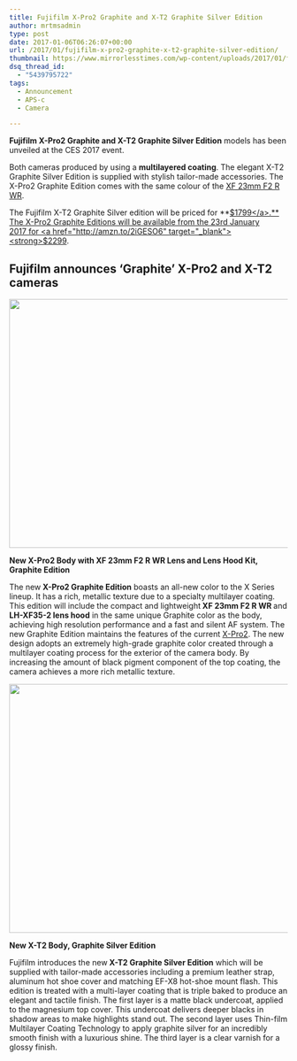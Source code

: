 ```yaml
---
title: Fujifilm X-Pro2 Graphite and X-T2 Graphite Silver Edition
author: mrtmsadmin
type: post
date: 2017-01-06T06:26:07+00:00
url: /2017/01/fujifilm-x-pro2-graphite-x-t2-graphite-silver-edition/
thumbnail: https://www.mirrorlesstimes.com/wp-content/uploads/2017/01/fujifilm-graphite-x-pro2-x-t2.jpg
dsq_thread_id:
  - "5439795722"
tags:
  - Announcement
  - APS-c
  - Camera

---
```

**Fujifilm X-Pro2 Graphite and X-T2 Graphite Silver Edition** models has been unveiled at the CES 2017 event.

Both cameras produced by using a **multilayered coating**. The elegant X-T2 Graphite Silver Edition is supplied with stylish tailor-made accessories. The X-Pro2 Graphite Edition comes with the same colour of the [XF 23mm F2 R WR][1].

The Fujifilm X-T2 Graphite Silver edition will be priced for **<a href="http://amzn.to/2hTbbYm" target="_blank">$1799</a>.** The X-Pro2 Graphite Editions will be available from the 23rd January 2017 for <a href="http://amzn.to/2iGESO6" target="_blank"><strong>$2299</strong></a>.<!--more-->

## Fujifilm announces ‘Graphite’ X-Pro2 and X-T2 cameras

[<img class="aligncenter size-full wp-image-884" src="https://i2.wp.com/www.mirrorlesstimes.com/wp-content/uploads/2017/01/fujifilm-graphite-xf-23mm.jpg?resize=600%2C450&#038;ssl=1" alt="" width="600" height="450" srcset="https://i2.wp.com/www.mirrorlesstimes.com/wp-content/uploads/2017/01/fujifilm-graphite-xf-23mm.jpg?w=1200&ssl=1 1200w, https://i2.wp.com/www.mirrorlesstimes.com/wp-content/uploads/2017/01/fujifilm-graphite-xf-23mm.jpg?resize=300%2C225&ssl=1 300w, https://i2.wp.com/www.mirrorlesstimes.com/wp-content/uploads/2017/01/fujifilm-graphite-xf-23mm.jpg?resize=768%2C576&ssl=1 768w, https://i2.wp.com/www.mirrorlesstimes.com/wp-content/uploads/2017/01/fujifilm-graphite-xf-23mm.jpg?resize=1024%2C768&ssl=1 1024w" sizes="(max-width: 600px) 100vw, 600px" data-recalc-dims="1" />][2]

<div class="entry-content">
  <p>
    <strong>New X-Pro2 Body with XF 23mm F2 R WR Lens and Lens Hood Kit, Graphite Edition</strong>
  </p>
  
  <p>
    The new<strong> X-Pro2 Graphite Edition</strong> boasts an all-new color to the X Series lineup. It has a rich, metallic texture due to a specialty multilayer coating. This edition will include the compact and lightweight<strong> XF 23mm F2 R WR </strong>and <strong>LH-XF35-2 lens hood</strong> in the same unique Graphite color as the body, achieving high resolution performance and a fast and silent AF system. The new Graphite Edition maintains the features of the current <a href="http://amzn.to/2hTCu9z" target="_blank">X-Pro2</a>. The new design adopts an extremely high-grade graphite color created through a multilayer coating process for the exterior of the camera body. By increasing the amount of black pigment component of the top coating, the camera achieves a more rich metallic texture.
  </p>
  
  <p>
    <a href="https://i2.wp.com/www.mirrorlesstimes.com/wp-content/uploads/2017/01/fujifilm-graphite-x-t2.jpg?ssl=1"><img class="aligncenter size-full wp-image-883" src="https://i2.wp.com/www.mirrorlesstimes.com/wp-content/uploads/2017/01/fujifilm-graphite-x-t2.jpg?resize=600%2C450&#038;ssl=1" alt="" width="600" height="450" srcset="https://i2.wp.com/www.mirrorlesstimes.com/wp-content/uploads/2017/01/fujifilm-graphite-x-t2.jpg?w=1200&ssl=1 1200w, https://i2.wp.com/www.mirrorlesstimes.com/wp-content/uploads/2017/01/fujifilm-graphite-x-t2.jpg?resize=300%2C225&ssl=1 300w, https://i2.wp.com/www.mirrorlesstimes.com/wp-content/uploads/2017/01/fujifilm-graphite-x-t2.jpg?resize=768%2C576&ssl=1 768w, https://i2.wp.com/www.mirrorlesstimes.com/wp-content/uploads/2017/01/fujifilm-graphite-x-t2.jpg?resize=1024%2C768&ssl=1 1024w" sizes="(max-width: 600px) 100vw, 600px" data-recalc-dims="1" /></a>
  </p>
  
  <p>
    <strong>New X-T2 Body, Graphite Silver Edition</strong>
  </p>
  
  <p>
    Fujifilm introduces the new<strong> X-T2 Graphite Silver Edition</strong> which will be supplied with tailor-made accessories including a premium leather strap, aluminum hot shoe cover and matching EF-X8 hot-shoe mount flash. This edition is treated with a multi-layer coating that is triple baked to produce an elegant and tactile finish. The first layer is a matte black undercoat, applied to the magnesium top cover. This undercoat delivers deeper blacks in shadow areas to make highlights stand out. The second layer uses Thin-film Multilayer Coating Technology to apply graphite silver for an incredibly smooth finish with a luxurious shine. The third layer is a clear varnish for a glossy finish.
  </p>
</div>

<div id="sosyalalt">
</div>

 [1]: https://www.mirrorlesstimes.com/2016/08/fujifilm-xf-23mm-f2-r-wr/
 [2]: https://i2.wp.com/www.mirrorlesstimes.com/wp-content/uploads/2017/01/fujifilm-graphite-xf-23mm.jpg?ssl=1
